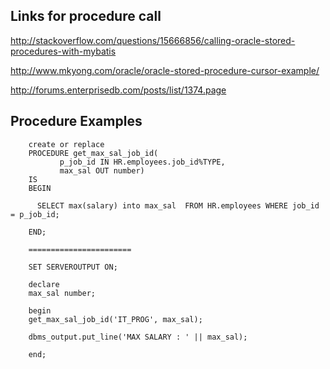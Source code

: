 ## Links for procedure call

http://stackoverflow.com/questions/15666856/calling-oracle-stored-procedures-with-mybatis

http://www.mkyong.com/oracle/oracle-stored-procedure-cursor-example/

http://forums.enterprisedb.com/posts/list/1374.page


## Procedure Examples




        create or replace 
        PROCEDURE get_max_sal_job_id(
        	   p_job_id IN HR.employees.job_id%TYPE,
        	   max_sal OUT number)
        IS
        BEGIN
        
          SELECT max(salary) into max_sal  FROM HR.employees WHERE job_id = p_job_id;
         
        END;
        
        =======================

        SET SERVEROUTPUT ON;

        declare 
        max_sal number;
        
        begin
        get_max_sal_job_id('IT_PROG', max_sal);
        
        dbms_output.put_line('MAX SALARY : ' || max_sal);
        
        end;
